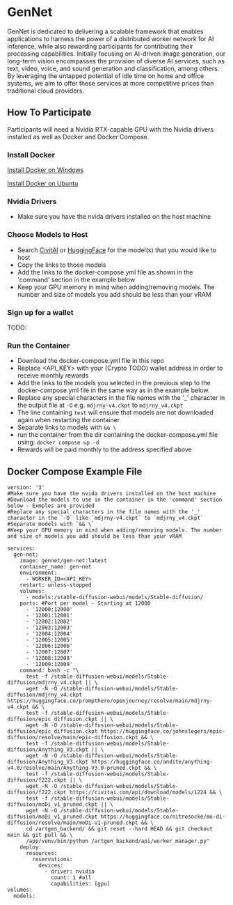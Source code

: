 # GenNet

GenNet is dedicated to delivering a scalable framework that enables applications to harness the power of a distributed worker network for AI inference, while also rewarding participants for contributing their processing capabilities. Initially focusing on AI-driven image generation, our long-term vision encompasses the provision of diverse AI services, such as text, video, voice, and sound generation and classification, among others. By leveraging the untapped potential of idle time on home and office systems, we aim to offer these services at more competitive prices than traditional cloud providers.

## How To Participate
Participants will need a Nvidia RTX-capable GPU with the Nvidia drivers installed as well as Docker and Docker Compose.

### Install Docker

[Install Docker on Windows](https://docs.docker.com/desktop/install/windows-install/)

[Install Docker on Ubuntu](https://docs.docker.com/engine/install/ubuntu/)


### Nvidia Drivers
- Make sure you have the nvida drivers installed on the host machine

### Choose Models to Host
- Search [CivitAI](https://civitai.com/) or [HuggingFace](https://huggingface.co/) for the model(s) that you would like to host
- Copy the links to those models
- Add the links to the docker-compose.yml file as shown in the 'command' section in the example below
- Keep your GPU memory in mind when adding/removing models. The number and size of models you add should be less than your vRAM

### Sign up for a wallet
TODO:

### Run the Container
- Download the docker-compose.yml file in this repo
- Replace <API_KEY> with your (Crypto TODO) wallet address in order to receive monthly rewards
- Add the links to the models you selected in the previous step to the docker-compose.yml file in the same way as in the example below.
- Replace any special characters in the file names with the '_' character in the output file at `-O` e.g.  `mdjrny-v4.ckpt` to `mdjrny_v4.ckpt`
- The line containing `test` will ensure that models are not downloaded again when restarting the container
- Separate links to models with `&& \`
- run the container from the dir containing the docker-compose.yml file using: `docker compose up -d`
- Rewards will be paid monthly to the address specified above

## Docker Compose Example File

```
version: '3'
#Make sure you have the nvida drivers installed on the host machine
#Download the models to use in the container in the 'command' section below - Exmples are provided
#Replace any special characters in the file names with the '_' character in the `-O` like `mdjrny-v4.ckpt` to `mdjrny_v4.ckpt`
#Separate models with `&& \`
#Keep your GPU memory in mind when adding/removing models. The number and size of models you add should be less than your vRAM

services:
  gen-net:
    image: gennet/gen-net:latest
    container_name: gen-net
    environment:
      - WORKER_ID=<API_KEY>
    restart: unless-stopped
    volumes:
      - models:/stable-diffusion-webui/models/Stable-diffusion/
    ports: #Port per model - Starting at 12000
      - '12000:12000'
      - '12001:12001'
      - '12002:12002'
      - '12003:12003'
      - '12004:12004'
      - '12005:12005'
      - '12006:12006'
      - '12007:12007'
      - '12008:12008'
      - '12009:12009'
    command: bash -c "\
      test -f /stable-diffusion-webui/models/Stable-diffusion/mdjrny_v4.ckpt || \
      wget -N -O /stable-diffusion-webui/models/Stable-diffusion/mdjrny_v4.ckpt https://huggingface.co/prompthero/openjourney/resolve/main/mdjrny-v4.ckpt && \
      test -f /stable-diffusion-webui/models/Stable-diffusion/epic_diffusion.ckpt || \
      wget -N -O /stable-diffusion-webui/models/Stable-diffusion/epic_diffusion.ckpt https://huggingface.co/johnslegers/epic-diffusion/resolve/main/epic-diffusion.ckpt && \
      test -f /stable-diffusion-webui/models/Stable-diffusion/Anything_V3.ckpt || \
      wget -N -O /stable-diffusion-webui/models/Stable-diffusion/Anything_V3.ckpt https://huggingface.co/andite/anything-v4.0/resolve/main/Anything-V3.0-pruned.ckpt && \
      test -f /stable-diffusion-webui/models/Stable-diffusion/f222.ckpt || \
      wget -N -O /stable-diffusion-webui/models/Stable-diffusion/f222.ckpt https://civitai.com/api/download/models/1224 && \
      test -f /stable-diffusion-webui/models/Stable-diffusion/moDi_v1_pruned.ckpt || \
      wget -N -O /stable-diffusion-webui/models/Stable-diffusion/moDi_v1_pruned.ckpt https://huggingface.co/nitrosocke/mo-di-diffusion/resolve/main/moDi-v1-pruned.ckpt && \
      cd /artgen_backend/ && git reset --hard HEAD && git checkout main && git pull && \
      /app/venv/bin/python /artgen_backend/api/worker_manager.py"
    deploy:
      resources:
        reservations:
          devices:
            - driver: nvidia
              count: 1 #all
              capabilities: [gpu]
volumes:
  models:

```
